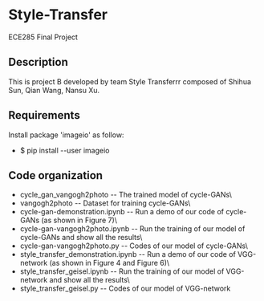 # Style-Transfer
ECE285 Final Project

## Description
This is project B developed by team Style Transferrr composed of Shihua Sun, Qian Wang, Nansu Xu.
## Requirements
Install package 'imageio' as follow:
- $ pip install --user imageio
## Code organization
- cycle_gan_vangogh2photo -- The trained model of cycle-GANs\\
- vangogh2photo --  Dataset for training cycle-GANs\\
- cycle-gan-demonstration.ipynb -- Run a demo of our code of cycle-GANs (as shown in Figure 7)\\
- cycle-gan-vangogh2photo.ipynb -- Run the training of our model of cycle-GANs and show all the results\\
- cycle-gan-vangogh2photo.py -- Codes of our model of cycle-GANs\\
- style_transfer_demonstration.ipynb -- Run a demo of our code of VGG-network (as shown in Figure 4 and Figure 6)\\
- style_transfer_geisel.ipynb -- Run the training of our model of VGG-network and show all the results\\
- style_transfer_geisel.py -- Codes of our model of VGG-network

